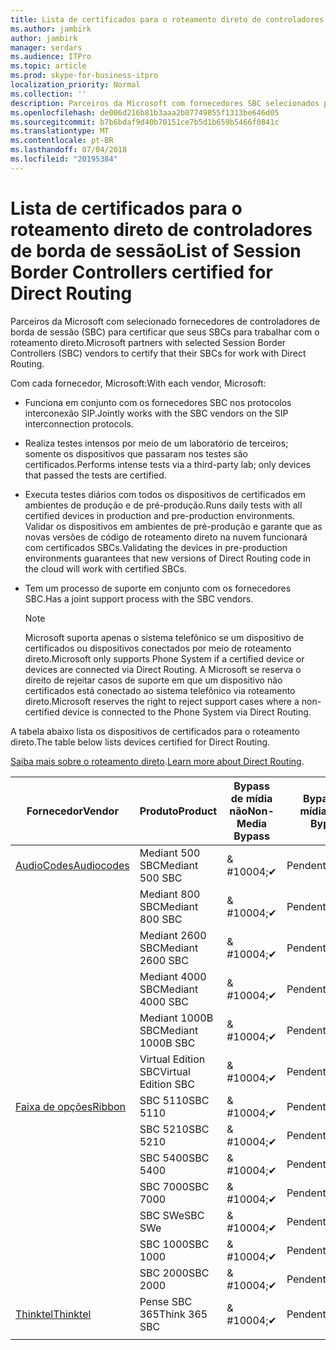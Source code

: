 ```yaml
---
title: Lista de certificados para o roteamento direto de controladores de borda de sessão
ms.author: jambirk
author: jambirk
manager: serdars
ms.audience: ITPro
ms.topic: article
ms.prod: skype-for-business-itpro
localization_priority: Normal
ms.collection: ''
description: Parceiros da Microsoft com fornecedores SBC selecionados para certificar a seu SBC para trabalham com o roteamento direto.
ms.openlocfilehash: de006d216b81b3aaa2b07749855f1313be646d05
ms.sourcegitcommit: b7b6bdaf9d40b70151ce7b5d1b659b5466f0841c
ms.translationtype: MT
ms.contentlocale: pt-BR
ms.lasthandoff: 07/04/2018
ms.locfileid: "20195384"
---
```

# <a name="list-of-session-border-controllers-certified-for-direct-routing"></a><span data-ttu-id="e0a8d-103">Lista de certificados para o roteamento direto de controladores de borda de sessão</span><span class="sxs-lookup"><span data-stu-id="e0a8d-103">List of Session Border Controllers certified for Direct Routing</span></span>

<span data-ttu-id="e0a8d-104">Parceiros da Microsoft com selecionado fornecedores de controladores de borda de sessão (SBC) para certificar que seus SBCs para trabalhar com o roteamento direto.</span><span class="sxs-lookup"><span data-stu-id="e0a8d-104">Microsoft partners with selected Session Border Controllers (SBC) vendors to certify that their SBCs for work with Direct Routing.</span></span> 

<span data-ttu-id="e0a8d-105">Com cada fornecedor, Microsoft:</span><span class="sxs-lookup"><span data-stu-id="e0a8d-105">With each vendor, Microsoft:</span></span> 

- <span data-ttu-id="e0a8d-106">Funciona em conjunto com os fornecedores SBC nos protocolos interconexão SIP.</span><span class="sxs-lookup"><span data-stu-id="e0a8d-106">Jointly works with the SBC vendors on the SIP interconnection protocols.</span></span>
- <span data-ttu-id="e0a8d-107">Realiza testes intensos por meio de um laboratório de terceiros; somente os dispositivos que passaram nos testes são certificados.</span><span class="sxs-lookup"><span data-stu-id="e0a8d-107">Performs intense tests via a third-party lab; only devices that passed the tests are certified.</span></span> 
- <span data-ttu-id="e0a8d-108">Executa testes diários com todos os dispositivos de certificados em ambientes de produção e de pré-produção.</span><span class="sxs-lookup"><span data-stu-id="e0a8d-108">Runs daily tests with all certified devices in production and pre-production environments.</span></span> <span data-ttu-id="e0a8d-109">Validar os dispositivos em ambientes de pré-produção e garante que as novas versões de código de roteamento direto na nuvem funcionará com certificados SBCs.</span><span class="sxs-lookup"><span data-stu-id="e0a8d-109">Validating the devices in pre-production environments guarantees that new versions of Direct Routing code in the cloud will work with certified SBCs.</span></span> 
- <span data-ttu-id="e0a8d-110">Tem um processo de suporte em conjunto com os fornecedores SBC.</span><span class="sxs-lookup"><span data-stu-id="e0a8d-110">Has a joint support process with the SBC vendors.</span></span>
 

  > [!NOTE]
  > <span data-ttu-id="e0a8d-111">Microsoft suporta apenas o sistema telefônico se um dispositivo de certificados ou dispositivos conectados por meio de roteamento direto.</span><span class="sxs-lookup"><span data-stu-id="e0a8d-111">Microsoft only supports Phone System if a certified device or devices are connected via Direct Routing.</span></span> <span data-ttu-id="e0a8d-112">A Microsoft se reserva o direito de rejeitar casos de suporte em que um dispositivo não certificados está conectado ao sistema telefônico via roteamento direto.</span><span class="sxs-lookup"><span data-stu-id="e0a8d-112">Microsoft reserves the right to reject support cases where a non-certified device is connected to the Phone System via Direct Routing.</span></span> 

<span data-ttu-id="e0a8d-113">A tabela abaixo lista os dispositivos de certificados para o roteamento direto.</span><span class="sxs-lookup"><span data-stu-id="e0a8d-113">The table below lists devices certified for Direct Routing.</span></span> 

<span data-ttu-id="e0a8d-114">[Saiba mais sobre o roteamento direto](https://aka.ms/dr).</span><span class="sxs-lookup"><span data-stu-id="e0a8d-114">[Learn more about Direct Routing](https://aka.ms/dr).</span></span> 


|<span data-ttu-id="e0a8d-115">Fornecedor</span><span class="sxs-lookup"><span data-stu-id="e0a8d-115">Vendor</span></span>  |<span data-ttu-id="e0a8d-116">Produto</span><span class="sxs-lookup"><span data-stu-id="e0a8d-116">Product</span></span>  |<span data-ttu-id="e0a8d-117">Bypass de mídia não</span><span class="sxs-lookup"><span data-stu-id="e0a8d-117">Non-Media Bypass</span></span>  |<span data-ttu-id="e0a8d-118">Bypass de mídia</span><span class="sxs-lookup"><span data-stu-id="e0a8d-118">Media Bypass</span></span>  |<span data-ttu-id="e0a8d-119">Versão do software</span><span class="sxs-lookup"><span data-stu-id="e0a8d-119">Software Version</span></span>|
|---------|---------|---------|---------|---------|
|[<span data-ttu-id="e0a8d-120">AudioCodes</span><span class="sxs-lookup"><span data-stu-id="e0a8d-120">Audiocodes</span></span>](https://www.audiocodes.com/solutions-products/products/products-for-microsoft-365/sbcs-media-gateways)    |   <span data-ttu-id="e0a8d-121">Mediant 500 SBC</span><span class="sxs-lookup"><span data-stu-id="e0a8d-121">Mediant 500 SBC</span></span>       |    <span data-ttu-id="e0a8d-122">& #10004;</span><span class="sxs-lookup"><span data-stu-id="e0a8d-122">&#10004;</span></span>     |    <span data-ttu-id="e0a8d-123">Pendente</span><span class="sxs-lookup"><span data-stu-id="e0a8d-123">Pending</span></span>      |     <span data-ttu-id="e0a8d-124">7.20A.200.055</span><span class="sxs-lookup"><span data-stu-id="e0a8d-124">7.20A.200.055</span></span>     |
|  |   <span data-ttu-id="e0a8d-125">Mediant 800 SBC</span><span class="sxs-lookup"><span data-stu-id="e0a8d-125">Mediant 800 SBC</span></span>       |    <span data-ttu-id="e0a8d-126">& #10004;</span><span class="sxs-lookup"><span data-stu-id="e0a8d-126">&#10004;</span></span>      |     <span data-ttu-id="e0a8d-127">Pendente</span><span class="sxs-lookup"><span data-stu-id="e0a8d-127">Pending</span></span>    |      <span data-ttu-id="e0a8d-128">7.20A.200.055</span><span class="sxs-lookup"><span data-stu-id="e0a8d-128">7.20A.200.055</span></span>    |
|     |      <span data-ttu-id="e0a8d-129">Mediant 2600 SBC</span><span class="sxs-lookup"><span data-stu-id="e0a8d-129">Mediant 2600 SBC</span></span>    |     <span data-ttu-id="e0a8d-130">& #10004;</span><span class="sxs-lookup"><span data-stu-id="e0a8d-130">&#10004;</span></span>     |    <span data-ttu-id="e0a8d-131">Pendente</span><span class="sxs-lookup"><span data-stu-id="e0a8d-131">Pending</span></span>     |    <span data-ttu-id="e0a8d-132">7.20A.200.055</span><span class="sxs-lookup"><span data-stu-id="e0a8d-132">7.20A.200.055</span></span>      |
|     |   <span data-ttu-id="e0a8d-133">Mediant 4000 SBC</span><span class="sxs-lookup"><span data-stu-id="e0a8d-133">Mediant 4000 SBC</span></span>       |     <span data-ttu-id="e0a8d-134">& #10004;</span><span class="sxs-lookup"><span data-stu-id="e0a8d-134">&#10004;</span></span>     |    <span data-ttu-id="e0a8d-135">Pendente</span><span class="sxs-lookup"><span data-stu-id="e0a8d-135">Pending</span></span>     |    <span data-ttu-id="e0a8d-136">7.20A.200.055</span><span class="sxs-lookup"><span data-stu-id="e0a8d-136">7.20A.200.055</span></span>      |
|     |    <span data-ttu-id="e0a8d-137">Mediant 1000B SBC</span><span class="sxs-lookup"><span data-stu-id="e0a8d-137">Mediant 1000B  SBC</span></span>   |    <span data-ttu-id="e0a8d-138">& #10004;</span><span class="sxs-lookup"><span data-stu-id="e0a8d-138">&#10004;</span></span>      |  <span data-ttu-id="e0a8d-139">Pendente</span><span class="sxs-lookup"><span data-stu-id="e0a8d-139">Pending</span></span>       |    <span data-ttu-id="e0a8d-140">7.20A.200.055</span><span class="sxs-lookup"><span data-stu-id="e0a8d-140">7.20A.200.055</span></span>   |
|     |   <span data-ttu-id="e0a8d-141">Virtual Edition SBC</span><span class="sxs-lookup"><span data-stu-id="e0a8d-141">Virtual Edition SBC</span></span>    |   <span data-ttu-id="e0a8d-142">& #10004;</span><span class="sxs-lookup"><span data-stu-id="e0a8d-142">&#10004;</span></span>   |<span data-ttu-id="e0a8d-143">Pendente</span><span class="sxs-lookup"><span data-stu-id="e0a8d-143">Pending</span></span>         |     <span data-ttu-id="e0a8d-144">7.20A.200.055</span><span class="sxs-lookup"><span data-stu-id="e0a8d-144">7.20A.200.055</span></span>     |
|[<span data-ttu-id="e0a8d-145">Faixa de opções</span><span class="sxs-lookup"><span data-stu-id="e0a8d-145">Ribbon</span></span>](https://ribboncommunications.com/solutions/enterprise-solutions/microsoft-skype-business)     | <span data-ttu-id="e0a8d-146">SBC 5110</span><span class="sxs-lookup"><span data-stu-id="e0a8d-146">SBC 5110</span></span>    |    <span data-ttu-id="e0a8d-147">& #10004;</span><span class="sxs-lookup"><span data-stu-id="e0a8d-147">&#10004;</span></span>      |   <span data-ttu-id="e0a8d-148">Pendente</span><span class="sxs-lookup"><span data-stu-id="e0a8d-148">Pending</span></span>      |     <span data-ttu-id="e0a8d-149">6.2</span><span class="sxs-lookup"><span data-stu-id="e0a8d-149">V6.2</span></span>     |
|     |<span data-ttu-id="e0a8d-150">SBC 5210</span><span class="sxs-lookup"><span data-stu-id="e0a8d-150">SBC 5210</span></span>     |     <span data-ttu-id="e0a8d-151">& #10004;</span><span class="sxs-lookup"><span data-stu-id="e0a8d-151">&#10004;</span></span>     |    <span data-ttu-id="e0a8d-152">Pendente</span><span class="sxs-lookup"><span data-stu-id="e0a8d-152">Pending</span></span>     |    <span data-ttu-id="e0a8d-153">6.2</span><span class="sxs-lookup"><span data-stu-id="e0a8d-153">V6.2</span></span>      |
|     | <span data-ttu-id="e0a8d-154">SBC 5400</span><span class="sxs-lookup"><span data-stu-id="e0a8d-154">SBC 5400</span></span>     |    <span data-ttu-id="e0a8d-155">& #10004;</span><span class="sxs-lookup"><span data-stu-id="e0a8d-155">&#10004;</span></span>  |    <span data-ttu-id="e0a8d-156">Pendente</span><span class="sxs-lookup"><span data-stu-id="e0a8d-156">Pending</span></span>     |   <span data-ttu-id="e0a8d-157">6.2</span><span class="sxs-lookup"><span data-stu-id="e0a8d-157">V6.2</span></span>    |
|     |<span data-ttu-id="e0a8d-158">SBC 7000</span><span class="sxs-lookup"><span data-stu-id="e0a8d-158">SBC 7000</span></span>     |     <span data-ttu-id="e0a8d-159">& #10004;</span><span class="sxs-lookup"><span data-stu-id="e0a8d-159">&#10004;</span></span>  |    <span data-ttu-id="e0a8d-160">Pendente</span><span class="sxs-lookup"><span data-stu-id="e0a8d-160">Pending</span></span>     |    <span data-ttu-id="e0a8d-161">6.2</span><span class="sxs-lookup"><span data-stu-id="e0a8d-161">V6.2</span></span>      |
|     | <span data-ttu-id="e0a8d-162">SBC SWe</span><span class="sxs-lookup"><span data-stu-id="e0a8d-162">SBC SWe</span></span>  |   <span data-ttu-id="e0a8d-163">& #10004;</span><span class="sxs-lookup"><span data-stu-id="e0a8d-163">&#10004;</span></span>    |    <span data-ttu-id="e0a8d-164">Pendente</span><span class="sxs-lookup"><span data-stu-id="e0a8d-164">Pending</span></span>     |    <span data-ttu-id="e0a8d-165">6.2</span><span class="sxs-lookup"><span data-stu-id="e0a8d-165">V6.2</span></span>      |
|     |<span data-ttu-id="e0a8d-166">SBC 1000</span><span class="sxs-lookup"><span data-stu-id="e0a8d-166">SBC 1000</span></span>   |     <span data-ttu-id="e0a8d-167">& #10004;</span><span class="sxs-lookup"><span data-stu-id="e0a8d-167">&#10004;</span></span>   |     <span data-ttu-id="e0a8d-168">Pendente</span><span class="sxs-lookup"><span data-stu-id="e0a8d-168">Pending</span></span>    |    <span data-ttu-id="e0a8d-169">V7.0.2</span><span class="sxs-lookup"><span data-stu-id="e0a8d-169">V7.0.2</span></span>   |<span data-ttu-id="e0a8d-170">& #10004;</span><span class="sxs-lookup"><span data-stu-id="e0a8d-170">&#10004;</span></span> 
|     | <span data-ttu-id="e0a8d-171">SBC 2000</span><span class="sxs-lookup"><span data-stu-id="e0a8d-171">SBC 2000</span></span>    |     <span data-ttu-id="e0a8d-172">& #10004;</span><span class="sxs-lookup"><span data-stu-id="e0a8d-172">&#10004;</span></span>   |    <span data-ttu-id="e0a8d-173">Pendente</span><span class="sxs-lookup"><span data-stu-id="e0a8d-173">Pending</span></span>     |    <span data-ttu-id="e0a8d-174">V7.0.2</span><span class="sxs-lookup"><span data-stu-id="e0a8d-174">V7.0.2</span></span>      |
|[<span data-ttu-id="e0a8d-175">Thinktel</span><span class="sxs-lookup"><span data-stu-id="e0a8d-175">Thinktel</span></span>](http://www.thinktel.ca/services/think-365/think-365-overview/)     |    <span data-ttu-id="e0a8d-176">Pense SBC 365</span><span class="sxs-lookup"><span data-stu-id="e0a8d-176">Think 365 SBC</span></span>      |  <span data-ttu-id="e0a8d-177">& #10004;</span><span class="sxs-lookup"><span data-stu-id="e0a8d-177">&#10004;</span></span>       |    <span data-ttu-id="e0a8d-178">Pendente</span><span class="sxs-lookup"><span data-stu-id="e0a8d-178">Pending</span></span>     |   <span data-ttu-id="e0a8d-179">V 1.4</span><span class="sxs-lookup"><span data-stu-id="e0a8d-179">V1.4</span></span>       |
|     |         |         |         |         |
